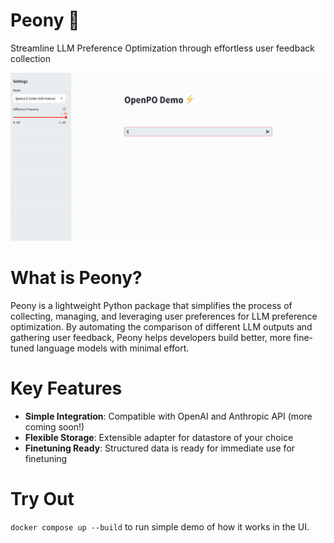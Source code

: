 # Peony 🌸
Streamline LLM Preference Optimization through effortless user feedback collection

![Demo](./demo/demo.gif)

# What is Peony?
Peony is a lightweight Python package that simplifies the process of collecting, managing, and leveraging user preferences for LLM preference optimization. By automating the comparison of different LLM outputs and gathering user feedback, Peony helps developers build better, more fine-tuned language models with minimal effort.

# Key Features
- **Simple Integration**: Compatible with OpenAI and Anthropic API (more coming soon!)
- **Flexible Storage**: Extensible adapter for datastore of your choice
- **Finetuning Ready**: Structured data is ready for immediate use for finetuning

# Try Out
`docker compose up --build` to run simple demo of how it works in the UI.